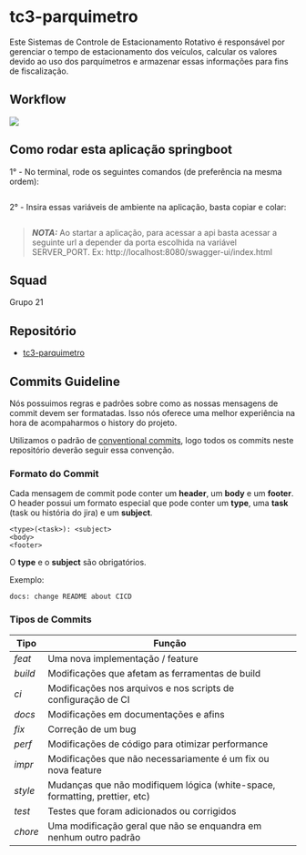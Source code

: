 # tc3-parquimetro

Este Sistemas de Controle de Estacionamento Rotativo é responsável por gerenciar o tempo de estacionamento dos veículos,
calcular os valores devido ao uso dos parquímetros e armazenar essas informações para fins de fiscalização.

## Workflow

![](fluxo_api_tc3-parquimetro.png)

## Como rodar esta aplicação springboot

1° - No terminal, rode os seguintes comandos (de preferência na mesma ordem):

```
```

2° - Insira essas variáveis de ambiente na aplicação, basta copiar e colar:

```
```

> **_NOTA:_**  Ao startar a aplicação, para acessar a api basta acessar a seguinte url a depender da porta escolhida
> na variável SERVER_PORT. Ex: http://localhost:8080/swagger-ui/index.html

## Squad
Grupo 21

## Repositório

- [tc3-parquimetro](https://github.com/paulohto/fiap-tc3)

## Commits Guideline

Nós possuimos regras e padrões sobre como as nossas mensagens de commit devem ser formatadas. Isso nós oferece uma
melhor experiência na hora de acompaharmos o history do projeto.

Utilizamos o padrão de [conventional commits](https://www.conventionalcommits.org/), logo todos os commits neste
repositório deverão seguir essa convenção.

### Formato do Commit

Cada mensagem de commit pode conter um **header**, um **body** e um **footer**. O header possui um formato especial
que pode conter um **type**, uma **task** (task ou história do jira) e um **subject**.

```
<type>(<task>): <subject>
<body>
<footer>
```

O **type** e o **subject** são obrigatórios.

Exemplo:

`docs: change README about CICD`

### Tipos de Commits

| Tipo    | Função                                                                      |
| ------- | --------------------------------------------------------------------------- |
| _feat_  | Uma nova implementação / feature                                            |
| _build_ | Modificações que afetam as ferramentas de build                             |
| _ci_    | Modificações nos arquivos e nos scripts de configuração de CI               |
| _docs_  | Modificações em documentações e afins                                       |
| _fix_   | Correção de um bug                                                          |
| _perf_  | Modificações de código para otimizar performance                            |
| _impr_  | Modificações que não necessariamente é um fix ou nova feature               |
| _style_ | Mudanças que não modifiquem lógica (white-space, formatting, prettier, etc) |
| _test_  | Testes que foram adicionados ou corrigidos                                  |
| _chore_ | Uma modificação geral que não se enquandra em nenhum outro padrão           |
